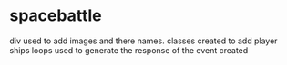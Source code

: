 # spacebattle
div used to add images and there names.
classes created to add player ships
loops used to generate the response of the event created